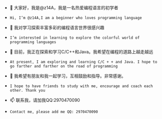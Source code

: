 - 👋 大家好，我是@z14A，我是一名热爱编程语言的初学者
-     Hi, I’m @z14A,I am a beginner who loves programming language
- 👀 我对学习探索丰富多彩的编程语言世界很感兴趣
-     I’m interested in learning to explore the colorful world of programming languages
- 🌱 目前，我正在探索和学习C/C++和Java。我希望在编程的道路上越走越远
-     At present, I am exploring and learning C/C + + and Java. I hope to go farther and farther on the road of programming
- 💞️ 我希望有朋友和我一起学习，互相鼓励和指导。非常感谢。
-     I hope to have friends to study with me, encourage and coach each other. Thank you
- 📫 联系我，请加我QQ:2970470090
-     Contact me, please add me QQ: 2970470090

<!---
As the saying goes: nothing is difficult in the world. I'm afraid of those who have a heart.
I hope students can understand this truth. They can't escape when they encounter difficulties. 
They should have the courage to face them. They are the king.
--->
